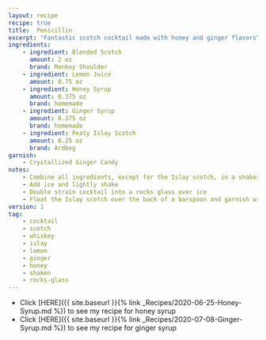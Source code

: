 ```yaml
---
layout: recipe
recipe: true
title:  Penicillin
excerpt: "Fantastic scotch cocktail made with honey and ginger flavors"
ingredients:
    - ingredient: Blended Scotch
      amount: 2 oz
      brand: Monkey Shoulder
    - ingredient: Lemon Juice
      amount: 0.75 oz
    - ingredient: Honey Syrup
      amount: 0.375 oz
      brand: homemade
    - ingredient: Ginger Syrup
      amount: 0.375 oz
      brand: homemade
    - ingredient: Peaty Islay Scotch
      amount: 0.25 oz
      brand: Ardbeg
garnish:
    - Crystallized Ginger Candy
notes:
    - Combine all ingredients, except for the Islay scotch, in a shaker
    - Add ice and lightly shake
    - Double strain cocktail into a rocks glass over ice
    - Float the Islay scotch over the back of a barspoon and garnish with crystallized ginger candy
version: 1
tag:
    - cocktail
    - scotch
    - whiskey
    - islay
    - lemon
    - ginger
    - honey
    - shaken
    - rocks-glass
---
```


- Click [HERE]({{ site.baseurl }}{% link _Recipes/2020-06-25-Honey-Syrup.md %}) to see my recipe for honey syrup
- Click [HERE]({{ site.baseurl }}{% link _Recipes/2020-07-08-Ginger-Syrup.md %}) to see my recipe for ginger syrup